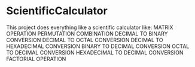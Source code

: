 # ScientificCalculator
This project does everything like a scientific calculator like:
MATRIX OPERATION
PERMUTATION
COMBINATION
DECIMAL TO BINARY CONVERSION
DECIMAL TO OCTAL CONVERSION
DECIMAL TO HEXADECIMAL CONVERSION
BINARY  TO DECIMAL CONVERSION
OCTAL TO DECIMAL CONVERSION
HEXADECIMAL  TO DECIMAL CONVERSION
FACTORIAL OPERATION
